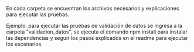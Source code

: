 En cada carpeta se encuentran los archivos necesarios y explicaciones para ejecutar las pruebas.

Ejemplo: para ejecutar las pruebas de validación de datos se ingresa a la carpeta "validacion_datos", se ejecuta el comando npm install para instalar las dependencias y seguir los pasos explicados en el readme para ejecutar los escenarios.

